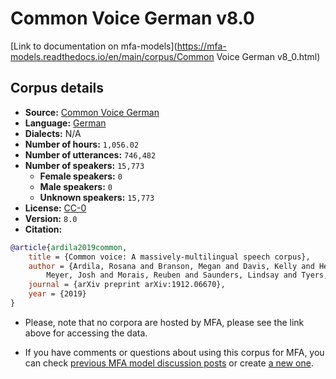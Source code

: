 
# Common Voice German v8.0

[Link to documentation on mfa-models](https://mfa-models.readthedocs.io/en/main/corpus/Common Voice German v8_0.html)

## Corpus details

- **Source:** [Common Voice German](https://voice.mozilla.org/en/datasets)
- **Language:** [German](https://en.wikipedia.org/wiki/German_language)
- **Dialects:** N/A
- **Number of hours:** `1,056.02`
- **Number of utterances:** `746,482`
- **Number of speakers:** `15,773`
  - **Female speakers:** `0`
  - **Male speakers:** `0`
  - **Unknown speakers:** `15,773`
- **License:** [CC-0](https://creativecommons.org/publicdomain/zero/1.0/)
- **Version:** `8.0`
- **Citation:**
```bibtex
@article{ardila2019common,
	title = {Common voice: A massively-multilingual speech corpus},
	author = {Ardila, Rosana and Branson, Megan and Davis, Kelly and Henretty, Michael and Kohler, Michael and
		Meyer, Josh and Morais, Reuben and Saunders, Lindsay and Tyers, Francis M and Weber, Gregor},
	journal = {arXiv preprint arXiv:1912.06670},
	year = {2019}
}

```

- Please, note that no corpora are hosted by MFA, please see the link above for accessing the data.

- If you have comments or questions about using this corpus for MFA, you can check [previous MFA model discussion posts](https://github.com/MontrealCorpusTools/mfa-models/discussions?discussions_q=Common+Voice+German+v8.0) or create [a new one](https://github.com/MontrealCorpusTools/mfa-models/discussions/new).
